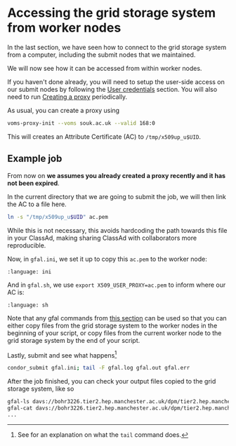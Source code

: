 # Accessing the grid storage system from worker nodes

In the last section, we have seen how to connect to the grid storage system from a computer, including the submit nodes that we maintained.

We will now see how it can be accessed from within worker nodes.

If you haven't done already, you will need to setup the user-side access on our submit nodes by following the [User credentials](#user-credentials) section.
You will also need to run [Creating a proxy](#creating-a-proxy) periodically.

As usual, you can create a proxy using

```sh
voms-proxy-init --voms souk.ac.uk --valid 168:0
```

This will creates an Attribute Certificate (AC) to `/tmp/x509up_u$UID`.

## Example job

From now on **we assumes you already created a proxy recently and it has not been expired**.

In the current directory that we are going to submit the job, we will then link the AC to a file here.

```sh
ln -s "/tmp/x509up_u$UID" ac.pem
```

While this is not necessary, this avoids hardcoding the path towards this file in your ClassAd, making sharing ClassAd with collaborators more reproducible.

Now, in `gfal.ini`, we set it up to copy this `ac.pem` to the worker node:

```{literalinclude} 1-grid-storage-system-2/gfal.ini
:language: ini
```

And in `gfal.sh`, we use `export X509_USER_PROXY=ac.pem` to inform where our AC is:

```{literalinclude} 1-grid-storage-system-2/gfal.sh
:language: sh
```

Note that any gfal commands from [this section](#gfal) can be used so that you can either copy files from the grid storage system to the worker nodes in the beginning of your script, or copy files from the current worker node to the grid storage system by the end of your script.

Lastly, submit and see what happens[^tail]

```bash
condor_submit gfal.ini; tail -F gfal.log gfal.out gfal.err
```

[^tail]: See [](#tail) for an explanation on what the `tail` command does.

After the job finished, you can check your output files copied to the grid storage system, like so

```sh
gfal-ls davs://bohr3226.tier2.hep.manchester.ac.uk/dpm/tier2.hep.manchester.ac.uk/home/souk.ac.uk/$USER/
gfal-cat davs://bohr3226.tier2.hep.manchester.ac.uk/dpm/tier2.hep.manchester.ac.uk/home/souk.ac.uk/$USER/hello-davs.txt
...
```
